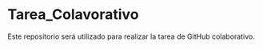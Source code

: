 # Tarea_Colavorativo
Este repositorio será utilizado para realizar la tarea de GitHub colaborativo.
